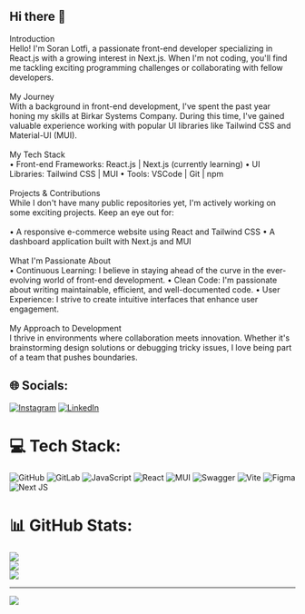 ## Hi there 👋

Introduction<br>Hello! I'm Soran Lotfi, a passionate front-end developer specializing in React.js with a growing interest in Next.js. When I'm not coding, you'll find me tackling exciting programming challenges or collaborating with fellow developers.<br><br>My Journey<br>With a background in front-end development, I've spent the past year honing my skills at Birkar Systems Company. During this time, I've gained valuable experience working with popular UI libraries like Tailwind CSS and Material-UI (MUI).<br><br>My Tech Stack<br>• Front-end Frameworks: React.js | Next.js (currently learning) • UI Libraries: Tailwind CSS | MUI • Tools: VSCode | Git | npm<br><br>Projects & Contributions<br>While I don't have many public repositories yet, I'm actively working on some exciting projects. Keep an eye out for:<br><br>• A responsive e-commerce website using React and Tailwind CSS • A dashboard application built with Next.js and MUI<br><br>What I'm Passionate About<br>• Continuous Learning: I believe in staying ahead of the curve in the ever-evolving world of front-end development. • Clean Code: I'm passionate about writing maintainable, efficient, and well-documented code. • User Experience: I strive to create intuitive interfaces that enhance user engagement.<br><br>My Approach to Development<br>I thrive in environments where collaboration meets innovation. Whether it's brainstorming design solutions or debugging tricky issues, I love being part of a team that pushes boundaries.


## 🌐 Socials:
[![Instagram](https://img.shields.io/badge/Instagram-%23E4405F.svg?logo=Instagram&logoColor=white)](https://instagram.com/soran_lotfii) [![LinkedIn](https://img.shields.io/badge/LinkedIn-%230077B5.svg?logo=linkedin&logoColor=white)](https://linkedin.com/in/https://www.linkedin.com/in/soran-lotfi-00693a216) 

# 💻 Tech Stack:
![GitHub](https://img.shields.io/badge/github-%23121011.svg?style=for-the-badge&logo=github&logoColor=white) ![GitLab](https://img.shields.io/badge/gitlab-%23181717.svg?style=for-the-badge&logo=gitlab&logoColor=white) ![JavaScript](https://img.shields.io/badge/javascript-%23323330.svg?style=for-the-badge&logo=javascript&logoColor=%23F7DF1E) ![React](https://img.shields.io/badge/react-%2320232a.svg?style=for-the-badge&logo=react&logoColor=%2361DAFB) ![MUI](https://img.shields.io/badge/MUI-%230081CB.svg?style=for-the-badge&logo=mui&logoColor=white) ![Swagger](https://img.shields.io/badge/-Swagger-%23Clojure?style=for-the-badge&logo=swagger&logoColor=white) ![Vite](https://img.shields.io/badge/vite-%23646CFF.svg?style=for-the-badge&logo=vite&logoColor=white) ![Figma](https://img.shields.io/badge/figma-%23F24E1E.svg?style=for-the-badge&logo=figma&logoColor=white) ![Next JS](https://img.shields.io/badge/Next-black?style=for-the-badge&logo=next.js&logoColor=white)
# 📊 GitHub Stats:
![](https://github-readme-stats.vercel.app/api?username=soranlotfi&theme=dark&hide_border=false&include_all_commits=true&count_private=true)<br/>
![](https://github-readme-streak-stats.herokuapp.com/?user=soranlotfi&theme=dark&hide_border=false)<br/>
![](https://github-readme-stats.vercel.app/api/top-langs/?username=soranlotfi&theme=dark&hide_border=false&include_all_commits=true&count_private=true&layout=compact)

---
[![](https://visitcount.itsvg.in/api?id=soranlotfi&icon=0&color=0)](https://visitcount.itsvg.in)
